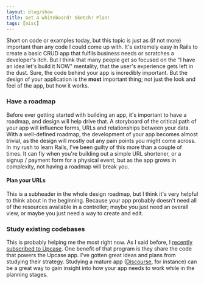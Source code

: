 ```yaml
---
layout: blog/show
title: Get a whiteboard! Sketch! Plan!
tags: [misc]
---
```


Short on code or examples today, but this topic is just as (if not more) important than any code I could come up with. It's extremely easy in Rails to create a basic CRUD app that fulfils business needs or scratches a developer's itch. But I think that many people get so focused on the "I have an idea let's build it NOW" mentality, that the user's experience gets left in the dust. Sure, the code behind your app is incredibly important. But the design of your application is the **most** important thing; not just the look and feel of the app, but how it works.

### Have a roadmap

 Before ever getting started with building an app, it's important to have a roadmap, and design will help drive that. A storyboard of the critical path of your app will influence forms, URLs and relationships between your data. With a well-defined roadmap, the development of your app becomes almost trivial, as the design will mostly out any pain points you might come across. In my rush to learn Rails, I've been guilty of this more than a couple of times. It can fly when you're building out a simple URL shortener, or a signup / payment form for a physical event, but as the app grows in complexity, not having a roadmap will break you.

#### Plan your URLs

 This is a subheader in the whole design roadmap, but I think it's very helpful to think about in the beginning. Because your app probably doesn't need all of the resources available in a controller; maybe you just need an overall view, or maybe you just need a way to create and edit.

### Study existing codebases

 This is probably helping me the most right now. As I said before, I [recently subscribed to Upcase](http://wp.me/p3ERzH-jc). One benefit of that program is they share the code that powers the Upcase app. I've gotten great ideas and plans from studying their strategy. Studying a mature app ([Discourse](https://github.com/discourse/discourse), for instance) can be a great way to gain insight into how your app needs to work while in the planning stages.
